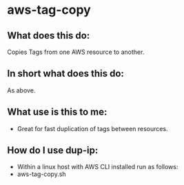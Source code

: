 # aws-tag-copy

## What does this do:
Copies Tags from one AWS resource to another.

## In short what does this do:
As above.

## What use is this to me:
- Great for fast duplication of tags between resources.

## How do I use dup-ip:
- Within a linux host with AWS CLI installed run as follows:
- aws-tag-copy.sh <src-resource-id> <dst-resource-id>
